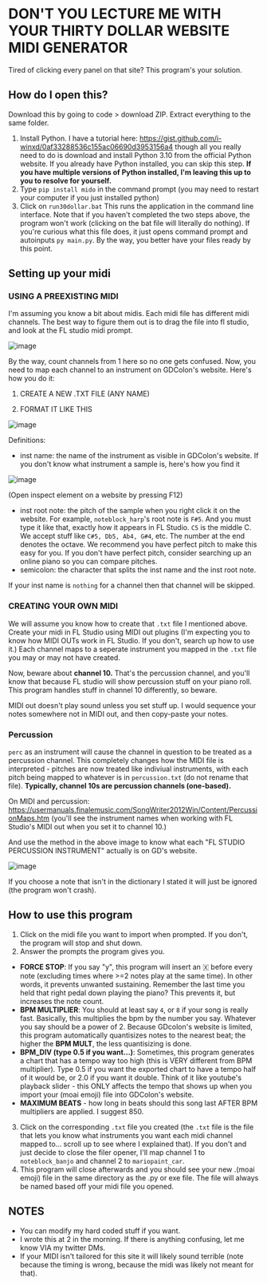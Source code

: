 # DON'T YOU LECTURE ME WITH YOUR THIRTY DOLLAR WEBSITE MIDI GENERATOR
Tired of clicking every panel on that site? This program's your solution.

## How do I open this?

Download this by going to code > download ZIP. Extract everything to the same folder.

1. Install Python. I have a tutorial here: https://gist.github.com/i-winxd/0af33288536c155ac06690d3953156a4 though all you really need to do is download and install Python 3.10 from the official Python website. If you already have Python installed, you can skip this step. **If you have multiple versions of Python installed, I'm leaving this up to you to resolve for yourself.**
2. Type `pip install mido` in the command prompt (you may need to restart your computer if you just installed python)
3. Click on `run30dollar.bat` This runs the application in the command line interface. Note that if you haven't completed the two steps above, the program won't work (clicking on the bat file will literally do nothing). If you're curious what this file does, it just opens command prompt and autoinputs `py main.py`. By the way, you better have your files ready by this point.



## Setting up your midi

### USING A PREEXISTING MIDI
I'm assuming you know a bit about midis. Each midi file
has different midi channels. The best way to figure them out
is to drag the file into fl studio, and look at the FL studio midi prompt.

![image](https://user-images.githubusercontent.com/31808925/151501848-020489ef-534b-4a35-8209-070f4ca38e86.png)

By the way, count channels from 1 here so no one gets confused. Now, you need to map each channel to an instrument on GDColon's website. Here's how you do it:

1. CREATE A NEW .TXT FILE (ANY NAME)

2. FORMAT IT LIKE THIS

![image](https://user-images.githubusercontent.com/31808925/151502169-e619bc55-c6c0-4c7a-aa8c-d1dca17a5b7c.png)

Definitions:
* inst name: the name of the instrument as visible in GDColon's website. If you don't know what instrument a sample is, here's how you find it

![image](https://user-images.githubusercontent.com/31808925/151502407-0fcef460-dc00-4978-9b64-48ca56b6d4c4.png)

(Open inspect element on a website by pressing F12)
* inst root note: the pitch of the sample when you right click it on the website. For example, ``noteblock_harp``'s root note is ``F#5``. And you must type it like that, exactly how it appears in FL Studio. ``C5`` is the middle C. We accept stuff like ``C#5, Db5, Ab4, G#4``, etc. The number at the end denotes the octave. We recommend you have perfect pitch to make this easy for you. If you don't have perfect pitch, consider searching up an online piano so you can compare pitches.
* semicolon: the character that splits the inst name and the inst root note.

If your inst name is ``nothing`` for a channel then that channel will be skipped.

### CREATING YOUR OWN MIDI
We will assume you know how to create that ``.txt`` file I mentioned above. Create your midi in FL Studio using MIDI out plugins (I'm expecting you to know how MIDI OUTs work in FL Studio. If you don't, search up how to use it.) Each channel maps to a seperate instrument you mapped in the ``.txt`` file you may or may not have created.

Now, beware about **channel 10.** That's the percussion channel, and you'll know that because FL studio will show percussion stuff on your piano roll. This program handles
stuff in channel 10 differently, so beware.

MIDI out doesn't play sound unless you set stuff up. I would sequence your notes somewhere not in MIDI out, and then copy-paste your notes.

### Percussion

`perc` as an instrument will cause the channel in question to be treated as a percussion channel. This
completely changes how the MIDI file is interpreted - pitches are now
treated like indiviual instruments, with each pitch being mapped to
whatever is in `percussion.txt` (do not rename that file). **Typically, channel 10s are percussion channels (one-based).**

On MIDI and percussion:
https://usermanuals.finalemusic.com/SongWriter2012Win/Content/PercussionMaps.htm (you'll see the instrument names when working
with FL Studio's MIDI out when you set it to channel 10.)

And use the method in the above image to know what each "FL STUDIO PERCUSSION INSTRUMENT" actually is on GD's website.

![image](https://user-images.githubusercontent.com/31808925/151503801-1dbdd7a7-830d-4c65-a106-d3b5b08a3072.png)

If you choose a note that isn't in the dictionary I stated it will just be ignored (the program won't crash).

## How to use this program
1. Click on the midi file you want to import when prompted. If you don't, the program will stop and shut down.
2. Answer the prompts the program gives you.

* **FORCE STOP**: If you say "y", this program will insert an 🇽 before every note (excluding times where >=2 notes play at the same time). In other words, it prevents unwanted sustaining. Remember the last time you held that right pedal down playing the piano? This prevents it, but increases the note count.
* **BPM MULTIPLIER**: You should at least say ``4``, or ``8`` if your song is really fast. Basically, this multiplies the bpm by the number you say. Whatever you say should be a power of 2. Because GDcolon's website is limited, this program automatically quantisizes notes to the nearest beat; the higher the **BPM MULT**, the less quantisizing is done.
* **BPM_DIV (type 0.5 if you want...)**: Sometimes, this program generates a chart that has a tempo way too high (this is VERY different from BPM multiplier). Type 0.5 if you want the exported chart to have a tempo half of it would be, or 2.0 if you want it double. Think of it like youtube's playback slider - this ONLY affects the tempo that shows up when you import your (moai emoji) file into GDColon's website.
* **MAXIMUM BEATS** - how long in beats should this song last AFTER BPM multipliers are applied. I suggest 850.

3. Click on the corresponding ``.txt`` file you created (the ``.txt`` file is the file that lets you know what instruments you want each midi channel mapped to... scroll up to see where I explained that). If you don't and just decide to close the filer opener, I'll map channel 1 to ``noteblock_banjo`` and channel 2 to ``mariopaint_car``.
4. This program will close afterwards and you should see your new .(moai emoji) file in the same directory as the .py or exe file. The file will always be named based off your midi file you opened.

## NOTES
* You can modify my hard coded stuff if you want.
* I wrote this at 2 in the morning. If there is anything confusing, let me know VIA my twitter DMs.
* If your MIDI isn't tailored for this site it will likely sound terrible (note because the timing is wrong, because the midi was likely not meant for that).
